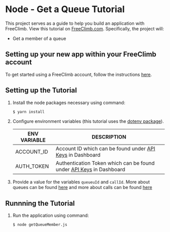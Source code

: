 # Node - Get a Queue Tutorial

This project serves as a guide to help you build an application with FreeClimb. View this tutorial on [FreeClimb.com](https://docs.freeclimb.com/docs/get-queue-member#section-nodejs). Specifically, the project will:

- Get a member of a queue

## Setting up your new app within your FreeClimb account

To get started using a FreeClimb account, follow the instructions [here](https://docs.freeclimb.com/docs/getting-started-with-freeclimb).

## Setting up the Tutorial

1. Install the node packages necessary using command:

   ```bash
   $ yarn install
   ```

2. Configure environment variables (this tutorial uses the [dotenv package](https://www.npmjs.com/package/dotenv)).

   | ENV VARIABLE            | DESCRIPTION                                                                                                                                                                             |
   | ----------------------- | --------------------------------------------------------------------------------------------------------------------------------------------------------------------------------------- |
   | ACCOUNT_ID              | Account ID which can be found under [API Keys](https://www.freeclimb.com/dashboard/portal/account/authentication) in Dashboard                                                         |
   | AUTH_TOKEN              | Authentication Token which can be found under [API Keys](https://www.freeclimb.com/dashboard/portal/account/authentication) in Dashboard                                               |

3. Provide a value for the variables `queueuId` and `callId`. More about queues can be found [here](https://docs.freeclimb.com/reference/queues-1) and more about calls can be found [here](https://docs.freeclimb.com/reference/calls-1)

## Runnning the Tutorial

1. Run the application using command:

   ```bash
   $ node getQueueMember.js
   ```

